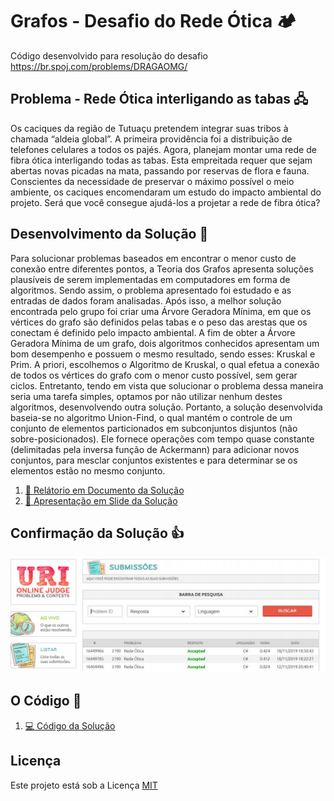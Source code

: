 # Grafos - Desafio do Rede Ótica 🏕️
Código desenvolvido para resolução do desafio https://br.spoj.com/problems/DRAGAOMG/

## Problema - Rede Ótica interligando as tabas 🖧
Os caciques da região de Tutuaçu pretendem integrar suas tribos à chamada “aldeia global”. A primeira providência foi a distribuição de telefones celulares a todos os pajés. Agora, planejam montar uma rede de fibra ótica interligando todas as tabas. Esta empreitada requer que sejam abertas novas picadas na mata, passando por reservas de flora e fauna. Conscientes da necessidade de preservar o máximo possível o meio ambiente, os caciques encomendaram um estudo do impacto ambiental do projeto. Será que você consegue ajudá-los a projetar a rede de fibra ótica?

## Desenvolvimento da Solução :dart:
Para solucionar problemas baseados em encontrar o menor custo de
conexão entre diferentes pontos, a Teoria dos Grafos apresenta soluções
plausíveis de serem implementadas em computadores em forma de
algoritmos.
Sendo assim, o problema apresentado foi estudado e as entradas de
dados foram analisadas. Após isso, a melhor solução encontrada pelo grupo
foi criar uma Árvore Geradora Mínima, em que os vértices do grafo são
definidos pelas tabas e o peso das arestas que os conectam é definido pelo
impacto ambiental.
A fim de obter a Árvore Geradora Mínima de um grafo, dois algoritmos
conhecidos apresentam um bom desempenho e possuem o mesmo
resultado, sendo esses: Kruskal e Prim. A priori, escolhemos o Algoritmo de
Kruskal, o qual efetua a conexão de todos os vértices do grafo com o menor
custo possível, sem gerar ciclos. Entretanto, tendo em vista que solucionar o
problema dessa maneira seria uma tarefa simples, optamos por não utilizar
nenhum destes algoritmos, desenvolvendo outra solução.
Portanto, a solução desenvolvida baseia-se no algoritmo Union-Find,
o qual mantém o controle de um conjunto de elementos particionados em
subconjuntos disjuntos (não sobre-posicionados). Ele fornece operações com
tempo quase constante (delimitadas pela inversa função de Ackermann) para
adicionar novos conjuntos, para mesclar conjuntos existentes e para
determinar se os elementos estão no mesmo conjunto.
1. [:orange_book: Relátorio em Documento da Solução](documento.pdf)
1. [:blue_book: Apresentação em Slide da Solução](apresentacao.pdf)

## Confirmação da Solução :+1:
![image](image.png)

## O Código :pushpin:
1. [:computer: Código da Solução](codigo.cs)

## Licença
Este projeto está sob a Licença [MIT](LICENSE.md)

